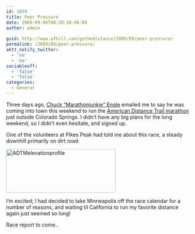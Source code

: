 ```yaml
---
id: 1079
title: Peer Pressure
date: 2009-09-06T08:20:10-06:00
author: admin
  
guid: http://www.afhill.com/gothedistance/2009/09/peer-pressure/
permalink: /2009/09/peer-pressure/
aktt_notify_twitter:
  - 'no'
  - 'no'
sociableoff:
  - 'false'
  - 'false'
categories:
  - General
---
```

Three days ago, [Chuck &#8220;Marathonjunkie&#8221; Engle](http://www.marathonjunkie.com) emailed me to say he was coming into town this weekend to run the [American Distance Trail marathon](http://www.adtmarathon.com) just outside Colorado Springs. I didn&#8217;t have any big plans for the long weekend, so I didn&#8217;t even hesitate, and signed up.

One of the volunteers at Pikes Peak had told me about this race, a steady downhill primarily on dirt road:

[<img src="http://www.afhill.com/gothedistance/wp-content/uploads/2009/09/ADTMelevationprofile17x7.pdf-1-page-300x119.png" alt="ADTMelevationprofile" title="ADTMelevationprofile" width="300" height="119" class="aligncenter size-medium wp-image-1078" />](http://www.afhill.com/gothedistance/wp-content/uploads/2009/09/ADTMelevationprofile17x7.pdf-1-page.png)

I&#8217;m excited; I had decided to take Minneapolis off the race calendar for a number of reasons, and waiting til California to run my favorite distance again just seemed so long!

Race report to come..